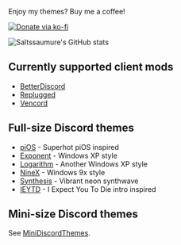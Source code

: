 Enjoy my themes? Buy me a coffee!

[![Donate via ko-fi](https://img.shields.io/badge/Donate-ko--fi-orange?style=flat-square&logo=kofi&logoColor=orange)](https://ko-fi.com/saltssaumure)

![Saltssaumure's GitHub stats](https://github-readme-stats.vercel.app/api?username=Saltssaumure&theme=midnight-purple)

## Currently supported client mods
- [BetterDiscord](https://betterdiscord.app/)
- [Replugged](https://replugged.dev/)
- [Vencord](https://github.com/Vendicated/Vencord)

## Full-size Discord themes
- [piOS](https://github.com/Saltssaumure/pios-discord-theme) - Superhot piOS inspired
- [Exponent](https://github.com/Saltssaumure/xp-discord-theme) - Windows XP style
- [Logarithm](https://github.com/Saltssaumure/xp2-discord-theme) - Another Windows XP style
- [NineX](https://github.com/Saltssaumure/w9x-discord-theme) - Windows 9x style
- [Synthesis](https://github.com/Saltssaumure/synthesis-discord-theme) - Vibrant neon synthwave
- [IEYTD](https://github.com/Saltssaumure/ieytd-discord-theme) - I Expect You To Die intro inspired

## Mini-size Discord themes
See [MiniDiscordThemes](https://github.com/MiniDiscordThemes).

